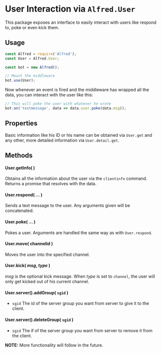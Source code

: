 # User Interaction via `Alfred.User`
This package exposes an interface to easily interact with users like respond to, poke or even kick them.

## Usage
```javascript
const Alfred = require('Alfred');
const User = Alfred.User;

const bot = new Alfred();

// Mount the middleware
bot.use(User);
```

Now whenever an event is fired and the middleware has wrapped all the data, you can interact with the user like this:
```javascript
// This will poke the user with whatever he wrote
bot.on('textmessage', data => data.user.poke(data.msg));
```

## Properties
Basic information like his ID or his name can be obtained via `User.get` and any other, more detailed information via `User.detail.get`.

## Methods

#### User.getInfo( )
Obtains all the information about the user via the `clientinfo` command.
Returns a promise that resolves with the data.

#### User.respond( ... )
Sends a text message to the user. Any arguments given will be concatenated.

#### User.poke( ... )
Pokes a user. Arguments are handled the same way as with `User.respond`.

#### User.move( channelid )
Moves the user into the specified channel.

#### User.kick( *msg*, *type* )
*msg* is the optional kick message. When *type* is set to `channel`, the user will only get kicked out of his current channel.

#### User.server().addGroup( `sgid` )
- `sgid` The id of the server group you want from server to give it to the client.

#### User.server().deleteGroup( `sgid` )
- `sgid` The if of the server group you want from server to remove it from the client.


**NOTE:** More functionality will follow in the future.
